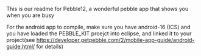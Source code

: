 This is our readme for Pebble12, a wonderful pebble app that shows you when you are busy


For the android app to compile, make sure you have android-16 (ICS) and you have loaded the PEBBLE_KIT proejct into eclipse, and linked it to your project(see https://developer.getpebble.com/2/mobile-app-guide/android-guide.html/ for details)

